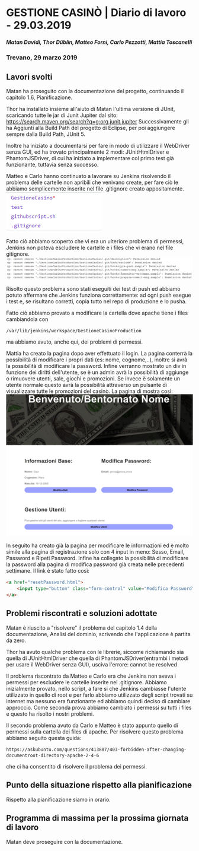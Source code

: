 # GESTIONE CASINÒ | Diario di lavoro - 29.03.2019
##### Matan Davidi, Thor Düblin, Matteo Forni, Carlo Pezzotti, Mattia Toscanelli
### Trevano, 29 marzo 2019

## Lavori svolti
Matan ha proseguito con la documentazione del progetto, continuando il capitolo 1.6, Pianificazione.

Thor ha installato insieme all'aiuto di Matan l'ultima versione di JUnit, scaricando tutte le jar di Junit Jupiter dal sito:
https://search.maven.org/search?q=g:org.junit.jupiter
Successivamente gli ha Aggiunti alla Build Path del progetto di Eclipse, per poi aggiungere sempre dalla Build Path, JUnit 5.

Inoltre ha iniziato a documentarsi per fare in modo di utilizzare il WebDriver senza GUI, ed ha trovato principalmente 2 modi:
JUnitHtmlDriver e PhantomJSDriver, di cui ha iniziato a implementare col primo test già funzionante, tuttavia senza successo.

Matteo e Carlo hanno continuato a lavorare su Jenkins risolvendo il problema delle cartelle non apribili che venivano create, per fare ciò le abbiamo semplicemente inserite nel file .gitignore creato appositamente.
![.gitignore file](../media/Gitignore.png)

Fatto ciò abbiamo scoperto che vi era un ulteriore problema di permessi, Jenkins non poteva escludere le cartelle e i files che vi erano nel file gitignore.
![Error cp](../media/JenkinsCpError.png)

Risolto questo problema sono stati eseguiti dei test di push ed abbiamo potuto affermare che Jenkins funziona correttamente: ad ogni push esegue i test e, se risultano corretti, copia tutto nel repo di produzione e lo pusha.

Fatto ciò abbiamo provato a modificare la cartella dove apache tiene i files cambiandola con
```
/var/lib/jenkins/workspace/GestioneCasinoProduction
```
ma abbiamo avuto, anche qui, dei problemi di permessi.

Mattia ha creato la pagina dopo aver effettuato il login. La pagina conterrà la possibilità di modificare i propri dati (es: nome, cognome,..), inoltre si avrà la possibilità di modificare la password. Infine verranno mostrato un div in funzione dei diritti dell'utente, se è un admin avrà la possibilità di aggiunge o rimuovere utenti, sale, giochi e promozioni. Se invece è solamente un utente normale questo avrà la possibilità attraverso un pulsante di visualizzare tutte le promozioni del casinò. La pagina di mostra così:
![Error cp](../media/paginaProfilo.PNG)

In seguito ha creato già la pagina per modificare le informazioni ed è molto simile alla pagina di registrazione solo con 4 input in meno: Sesso, Email, Password e Ripeti Password. Infine ha collegato la possibilità di modificare la password alla pagina di modifica password già creata nelle precedenti settimane. Il link è stato fatto così:

```html
<a href="resetPassword.html">
	<input type="button" class="form-control" value="Modifica Password" id="modify-password">
</a>
```


##  Problemi riscontrati e soluzioni adottate
Matan è riuscito a "risolvere" il problema del capitolo 1.4 della documentazione, Analisi del dominio, scrivendo che l'applicazione è partita da zero.

Thor ha avuto qualche problema con le librerie, siccome richiamando sia quella di JUnitHtmlDriver che quella di PhantomJSDriver(entrambi i metodi per usare il WebDriver senza GUI), usciva l'errore:
<libreria> cannot be resolved

Il problema riscontrato da Matteo e Carlo era che Jenkins non aveva i permessi per escludere le cartelle inserite nel .gitignore. Abbiamo inizialmente provato, nello script, a fare si che Jenkins cambiasse l'utente utilizzato in quello di root e per farlo abbiamo utilizzato degli script trovati su internet ma nessuno era funzionante ed abbiamo quindi deciso di cambiare approccio. Come seconda prova abbiamo cambiato i permessi su tutti i files e questo ha risolto i nostri problemi.

Il secondo problema avuto da Carlo e Matteo è stato appunto quello di permessi sulla cartella dei files di apache. Per risolvere questo problema abbiamo seguito questa guida:
```
https://askubuntu.com/questions/413887/403-forbidden-after-changing-documentroot-directory-apache-2-4-6
```
che ci ha consentito di risolvere il problema dei permessi.

##  Punto della situazione rispetto alla pianificazione
Rispetto alla pianificazione siamo in orario.

## Programma di massima per la prossima giornata di lavoro
Matan deve proseguire con la documentazione.
